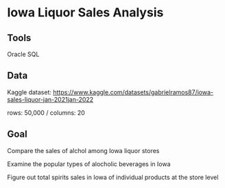 # Iowa Liquor Sales Analysis

## Tools
Oracle SQL

## Data
Kaggle dataset:
https://www.kaggle.com/datasets/gabrielramos87/iowa-sales-liquor-jan-2021jan-2022

rows: 50,000 / columns: 20

## Goal
Compare the sales of alchol among Iowa liquor stores

Examine the popular types of alocholic beverages in Iowa

Figure out total spirits sales in Iowa of individual products at the store level
